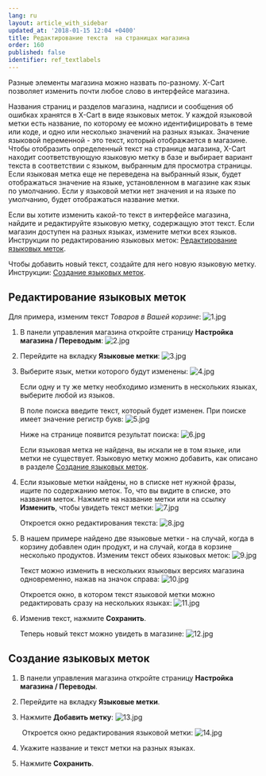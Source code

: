 ```yaml
---
lang: ru
layout: article_with_sidebar
updated_at: '2018-01-15 12:04 +0400'
title: Редактирование текста  на страницах магазина
order: 160
published: false
identifier: ref_textlabels
---
```

Разные элементы магазина можно назвать по-разному. X-Cart позволяет изменить почти любое слово в интерфейсе магазина.

Названия страниц и разделов магазина, надписи и сообщения об ошибках хранятся в X-Cart в виде языковых меток. У каждой языковой метки есть название, по которому ее можно идентифицировать в теме или коде, и одно или несколько значений на разных языках. Значение языковой переменной - это текст, который отображается в магазине. Чтобы отобразить определенный текст на странице магазина, X-Cart находит соответствующую языковую метку в базе и выбирает вариант текста в соответствии с языком, выбранным для просмотра страницы. Если языковая метка еще не переведена на выбранный язык, будет отображаться значение на языке, установленном в магазине как язык по умолчанию. Если у языковой метки нет значения и на языке по умолчанию, будет отображаться название метки.

Если вы хотите изменить какой-то текст в интерфейсе магазина, найдите и редактируйте языковую метку, содержащую этот текст. Если магазин доступен на разных языках, измените метки всех языков. Инструкции по редактированию языковых меток: [Редактирование языковых меток](#редактирование-языковых-меток).

Чтобы добавить новый текст, создайте для него новую языковую метку. Инструкции: [Создание языковых меток](#создание-языковых-меток).

## Редактирование языковых меток

Для примера, изменим текст _Товаров в Вашей корзине_:
    ![1.jpg]({{site.baseurl}}/attachments/ref_textlabels/1.jpg)
  
1.  В панели управления магазина откройте страницу **Настройка магазина / Переводым**:
    ![2.jpg]({{site.baseurl}}/attachments/ref_textlabels/2.jpg)

2.  Перейдите на вкладку **Языковые метки**:
    ![3.jpg]({{site.baseurl}}/attachments/ref_textlabels/3.jpg)

3.  Выберите язык, метки которого будут изменены:
    ![4.jpg]({{site.baseurl}}/attachments/ref_textlabels/4.jpg)

    Если одну и ту же метку необходимо изменить в нескольких языках, выберите любой из языков.

    В поле поиска введите текст, который будет изменен. При поиске имеет значение регистр букв:
    ![5.jpg]({{site.baseurl}}/attachments/ref_textlabels/5.jpg)
    
    Ниже на странице появится результат поиска:
    ![6.jpg]({{site.baseurl}}/attachments/ref_textlabels/6.jpg)

    Если языковая метка не найдена, вы искали не в том языке, или метки не существует. Языковую метку можно добавить, как описано в разделе [Создание языковых меток](#создание-языковых-меток).

4.  Если языковые метки найдены, но в списке нет нужной фразы, ищите по содержанию меток. То, что вы видите в списке, это названия меток. Нажмите на название метки или на ссылку **Изменить**, чтобы увидеть текст метки:
    ![7.jpg]({{site.baseurl}}/attachments/ref_textlabels/7.jpg)

    Откроется окно редактирования текста:
    ![8.jpg]({{site.baseurl}}/attachments/ref_textlabels/8.jpg)

5.  В нашем примере найдено две языковые метки - на случай, когда в корзину добавлен один продукт, и на случай, когда в корзине несколько продуктов. Изменим текст обеих языковых меток:
    ![9.jpg]({{site.baseurl}}/attachments/ref_textlabels/9.jpg)

    Текст можно изменить в нескольких языковых версиях магазина одновременно, нажав на значок  справа:
    ![10.jpg]({{site.baseurl}}/attachments/ref_textlabels/10.jpg)

    Откроется окно, в котором текст языковой метки можно редактировать сразу на нескольких языках:
![11.jpg]({{site.baseurl}}/attachments/ref_textlabels/11.jpg)

6.  Изменив текст, нажмите **Сохранить**.

    Теперь новый текст можно увидеть в магазине:
    ![12.jpg]({{site.baseurl}}/attachments/ref_textlabels/12.jpg)

## Создание языковых меток

1.  В панели управления магазина откройте страницу **Настройка магазина / Переводы**.
2.  Перейдите на вкладку **Языковые метки**.
3.  Нажмите **Добавить метку**:
    ![13.jpg]({{site.baseurl}}/attachments/ref_textlabels/13.jpg)

     Откроется окно редактирования языковой метки:
    ![14.jpg]({{site.baseurl}}/attachments/ref_textlabels/14.jpg)
    
4.  Укажите название и текст метки на разных языках.

5.  Нажмите **Сохранить**.
